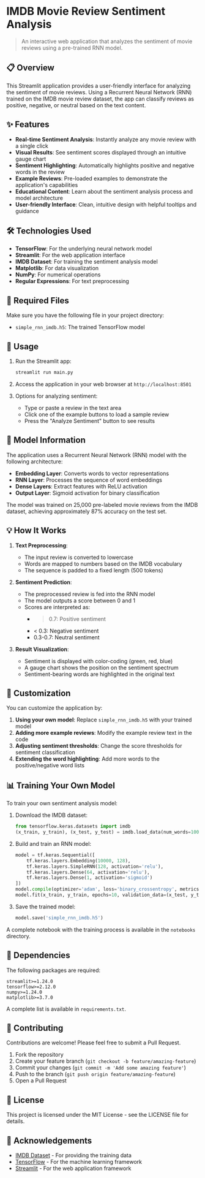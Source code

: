 # IMDB Movie Review Sentiment Analysis

> An interactive web application that analyzes the sentiment of movie reviews using a pre-trained RNN model.

## 📋 Overview

This Streamlit application provides a user-friendly interface for analyzing the sentiment of movie reviews. Using a Recurrent Neural Network (RNN) trained on the IMDB movie review dataset, the app can classify reviews as positive, negative, or neutral based on the text content.

## ✨ Features

- **Real-time Sentiment Analysis**: Instantly analyze any movie review with a single click
- **Visual Results**: See sentiment scores displayed through an intuitive gauge chart
- **Sentiment Highlighting**: Automatically highlights positive and negative words in the review
- **Example Reviews**: Pre-loaded examples to demonstrate the application's capabilities
- **Educational Content**: Learn about the sentiment analysis process and model architecture
- **User-friendly Interface**: Clean, intuitive design with helpful tooltips and guidance

## 🛠️ Technologies Used

- **TensorFlow**: For the underlying neural network model
- **Streamlit**: For the web application interface
- **IMDB Dataset**: For training the sentiment analysis model
- **Matplotlib**: For data visualization
- **NumPy**: For numerical operations
- **Regular Expressions**: For text preprocessing


## 📄 Required Files

Make sure you have the following file in your project directory:

- `simple_rnn_imdb.h5`: The trained TensorFlow model


## 🚀 Usage

1. Run the Streamlit app:
   ```bash
   streamlit run main.py
   ```

2. Access the application in your web browser at `http://localhost:8501`

3. Options for analyzing sentiment:
   - Type or paste a review in the text area
   - Click one of the example buttons to load a sample review
   - Press the "Analyze Sentiment" button to see results

## 🧠 Model Information

The application uses a Recurrent Neural Network (RNN) model with the following architecture:

- **Embedding Layer**: Converts words to vector representations
- **RNN Layer**: Processes the sequence of word embeddings
- **Dense Layers**: Extract features with ReLU activation
- **Output Layer**: Sigmoid activation for binary classification

The model was trained on 25,000 pre-labeled movie reviews from the IMDB dataset, achieving approximately 87% accuracy on the test set.

## 💡 How It Works

1. **Text Preprocessing**:
   - The input review is converted to lowercase
   - Words are mapped to numbers based on the IMDB vocabulary
   - The sequence is padded to a fixed length (500 tokens)

2. **Sentiment Prediction**:
   - The preprocessed review is fed into the RNN model
   - The model outputs a score between 0 and 1
   - Scores are interpreted as:
     - > 0.7: Positive sentiment
     - < 0.3: Negative sentiment
     - 0.3-0.7: Neutral sentiment

3. **Result Visualization**:
   - Sentiment is displayed with color-coding (green, red, blue)
   - A gauge chart shows the position on the sentiment spectrum
   - Sentiment-bearing words are highlighted in the original text

## 🔧 Customization

You can customize the application by:

1. **Using your own model**: Replace `simple_rnn_imdb.h5` with your trained model
2. **Adding more example reviews**: Modify the example review text in the code
3. **Adjusting sentiment thresholds**: Change the score thresholds for sentiment classification
4. **Extending the word highlighting**: Add more words to the positive/negative word lists

## 📊 Training Your Own Model

To train your own sentiment analysis model:

1. Download the IMDB dataset:
   ```python
   from tensorflow.keras.datasets import imdb
   (x_train, y_train), (x_test, y_test) = imdb.load_data(num_words=10000)
   ```

2. Build and train an RNN model:
   ```python
   model = tf.keras.Sequential([
       tf.keras.layers.Embedding(10000, 128),
       tf.keras.layers.SimpleRNN(128, activation='relu'),
       tf.keras.layers.Dense(64, activation='relu'),
       tf.keras.layers.Dense(1, activation='sigmoid')
   ])
   model.compile(optimizer='adam', loss='binary_crossentropy', metrics=['accuracy'])
   model.fit(x_train, y_train, epochs=10, validation_data=(x_test, y_test))
   ```

3. Save the trained model:
   ```python
   model.save('simple_rnn_imdb.h5')
   ```

A complete notebook with the training process is available in the `notebooks` directory.

## 📑 Dependencies

The following packages are required:

```
streamlit>=1.24.0
tensorflow>=2.12.0
numpy>=1.24.0
matplotlib>=3.7.0
```

A complete list is available in `requirements.txt`.

## 🤝 Contributing

Contributions are welcome! Please feel free to submit a Pull Request.

1. Fork the repository
2. Create your feature branch (`git checkout -b feature/amazing-feature`)
3. Commit your changes (`git commit -m 'Add some amazing feature'`)
4. Push to the branch (`git push origin feature/amazing-feature`)
5. Open a Pull Request

## 📜 License

This project is licensed under the MIT License - see the LICENSE file for details.

## 🙏 Acknowledgements

- [IMDB Dataset](https://www.tensorflow.org/datasets/catalog/imdb_reviews) - For providing the training data
- [TensorFlow](https://www.tensorflow.org/) - For the machine learning framework
- [Streamlit](https://streamlit.io/) - For the web application framework


